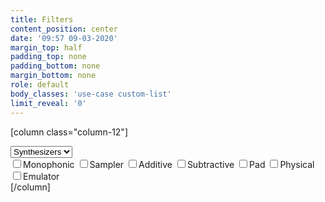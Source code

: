 ```yaml
---
title: Filters
content_position: center
date: '09:57 09-03-2020'
margin_top: half
padding_top: none
padding_bottom: none
margin_bottom: none
role: default
body_classes: 'use-case custom-list'
limit_reveal: '0'
---
```


[column class="column-12"]
<div id="engines_filter_cat">
	<select id="cat">
		<option value="synthesizer">Synthesizers</option>
		<option value="effect">Effects</option>
	</select>
</div>
<div id="engines_filter_tag">
	<label><input type="checkbox" id="tag" value="synth-mono">Monophonic</label>
	<label><input type="checkbox" id="tag" value="synth-sample">Sampler</label>
	<label><input type="checkbox" id="tag" value="synth-add">Additive</label>
	<label><input type="checkbox" id="tag" value="synth-sub">Subtractive</label>
	<label><input type="checkbox" id="tag" value="synth-pad">Pad</label>
	<label><input type="checkbox" id="tag" value="synth-phy">Physical</label>
	<label><input type="checkbox" id="tag" value="synth-emu">Emulator</label>
</div>
[/column]
